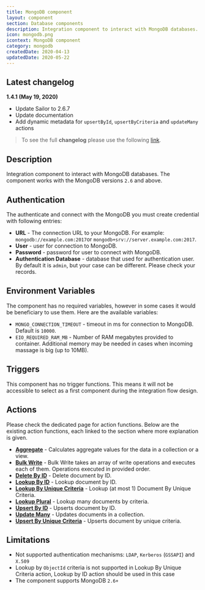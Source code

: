 ```yaml
---
title: MongoDB component
layout: component
section: Database components
description: Integration component to interact with MongoDB databases.
icon: mongodb.png
icontext: MongoDB component
category: mongodb
createdDate: 2020-04-13
updatedDate: 2020-05-22
---
```


## Latest changelog

**1.4.1 (May 19, 2020)**

*   Update Sailor to 2.6.7
*   Update documentation
*   Add dynamic metadata for `upsertById`, `upsertByCriteria` and `updateMany` actions

> To see the full **changelog** please use the following [link](changelog).

## Description

Integration component to interact with MongoDB databases. The component works with
the MongoDB versions `2.6` and above.

## Authentication

The authenticate and connect with the MongoDB you must create credential with
following entries:

*   **URL** - The connection URL to your MongoDB. For example: `mongodb://example.com:2017`or `mongodb+srv://server.example.com:2017`.
*   **User** - user for connection to MongoDB.
*   **Password** - password for user to connect with MongoDB.
*   **Authentication Database** - database that used for authentication user. By default it is `admin`, but your case can be different. Please check your records.

## Environment Variables

The component has no required variables, however in some cases it would be beneficiary
to use them. Here are the available variables:

*   `MONGO_CONNECTION_TIMEOUT` - timeout in ms for connection to MongoDB. Default is `10000`.
*   `EIO_REQUIRED_RAM_MB` - Number of RAM megabytes provided to container. Additional memory may be needed in cases when incoming massage is big (up to 10MB).

## Triggers

This component has no trigger functions. This means it will not be accessible to
select as a first component during the integration flow design.

## Actions

Please check the dedicated page for action functions. Below are the existing
action functions, each linked to the section where more explanation is given.

*   **[Aggregate](actions#aggregate)** - Calculates aggregate values for the data in a collection or a view.
*   **[Bulk Write](actions#bulk-write)** - Bulk Write takes an array of write operations and executes each of them. Operations executed in provided order.
*   **[Delete By ID](actions#delete-by-id)** - Delete document by ID.
*   **[Lookup By ID](actions#lookup-by-id)** -  Lookup document by ID.
*   **[Lookup By Unique Criteria](actions#lookup-by-unique-criteria)** - Lookup (at most 1) Document By Unique Criteria.
*   **[Lookup Plural](actions#lookup-plural)** - Lookup many documents by criteria.
*   **[Upsert By ID](actions#upsert-by-id)** - Upserts document by ID.
*   **[Update Many](actions#update-many)** - Updates documents in a collection.
*   **[Upsert By Unique Criteria](actions#upsert-by-unique-criteria)** - Upserts document by unique criteria.

## Limitations

*   Not supported authentication mechanisms: `LDAP`, `Kerberos` (`GSSAPI`) and `X.509`
*   Lookup by `ObjectId` criteria is not supported in Lookup By Unique Criteria action, Lookup by ID action should be used in this case
*   The component supports MongoDB `2.6+`
